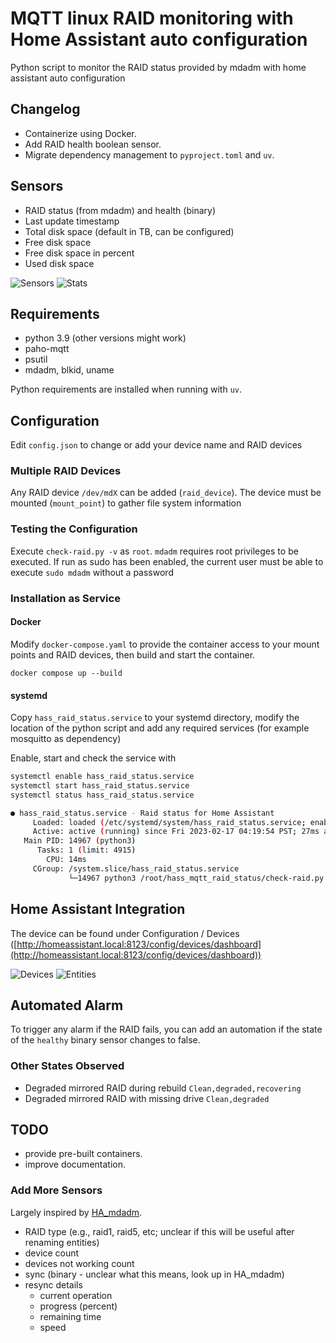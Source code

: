 # MQTT linux RAID monitoring with Home Assistant auto configuration

Python script to monitor the RAID status provided by mdadm with home assistant auto configuration

## Changelog

- Containerize using Docker.
- Add RAID health boolean sensor.
- Migrate dependency management to `pyproject.toml` and `uv`.

## Sensors

 - RAID status (from mdadm) and health (binary)
 - Last update timestamp
 - Total disk space (default in TB, can be configured)
 - Free disk space
 - Free disk space in percent
 - Used disk space
 
 ![Sensors](https://raw.githubusercontent.com/sascha432/hass_mqtt_raid_status/master/sensors.png)
 ![Stats](https://raw.githubusercontent.com/sascha432/hass_mqtt_raid_status/master/stats.png)

## Requirements

- python 3.9 (other versions might work)
- paho-mqtt
- psutil
- mdadm, blkid, uname

Python requirements are installed when running with `uv`.

## Configuration

Edit `config.json` to change or add your device name and RAID devices

### Multiple RAID Devices

Any RAID device `/dev/mdX` can be added (`raid_device`). The device must be mounted (`mount_point`) to gather file system information

### Testing the Configuration

Execute `check-raid.py -v` as `root`. `mdadm` requires root privileges to be executed. If run as sudo has been enabled, the current user must be able to execute `sudo mdadm` without a password

### Installation as Service

#### Docker

Modify `docker-compose.yaml` to provide the container access to your mount points and RAID devices, then build and start the container.

```
docker compose up --build
```

#### systemd

Copy `hass_raid_status.service` to your systemd directory, modify the location of the python script and add any required services (for example mosquitto as dependency)

Enable, start and check the service with
```sh
systemctl enable hass_raid_status.service
systemctl start hass_raid_status.service
systemctl status hass_raid_status.service

● hass_raid_status.service - Raid status for Home Assistant
     Loaded: loaded (/etc/systemd/system/hass_raid_status.service; enabled; vendor preset: enabled)
     Active: active (running) since Fri 2023-02-17 04:19:54 PST; 27ms ago
   Main PID: 14967 (python3)
      Tasks: 1 (limit: 4915)
        CPU: 14ms
     CGroup: /system.slice/hass_raid_status.service
             └─14967 python3 /root/hass_mqtt_raid_status/check-raid.py

```

## Home Assistant Integration

The device can be found under Configuration / Devices ([http://homeassistant.local:8123/config/devices/dashboard](http://homeassistant.local:8123/config/devices/dashboard))

![Devices](https://raw.githubusercontent.com/sascha432/hass_mqtt_raid_status/master/device.png)
![Entities](https://raw.githubusercontent.com/sascha432/hass_mqtt_raid_status/master/entities.png)

## Automated Alarm

To trigger any alarm if the RAID fails, you can add an automation if the state of the `healthy` binary sensor changes to false.

### Other States Observed

- Degraded mirrored RAID during rebuild `Clean,degraded,recovering`
- Degraded mirrored RAID with missing drive `Clean,degraded`

## TODO
- provide pre-built containers.
- improve documentation.
### Add More Sensors
Largely inspired by [HA_mdadm](https://github.com/LorenzoVasi/HA_mdadm).

- RAID type (e.g., raid1, raid5, etc; unclear if this will be useful after renaming entities)
- device count
- devices not working count
- sync (binary - unclear what this means, look up in HA_mdadm)
- resync details
  - current operation
  - progress (percent)
  - remaining time
  - speed
